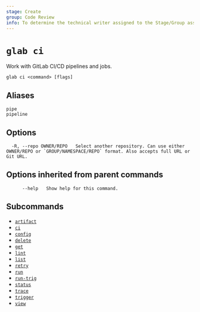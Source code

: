 ```yaml
---
stage: Create
group: Code Review
info: To determine the technical writer assigned to the Stage/Group associated with this page, see https://about.gitlab.com/handbook/product/ux/technical-writing/#assignments
---
```


<!--
This documentation is auto generated by a script.
Please do not edit this file directly. Run `make gen-docs` instead.
-->

# `glab ci`

Work with GitLab CI/CD pipelines and jobs.

```plaintext
glab ci <command> [flags]
```

## Aliases

```plaintext
pipe
pipeline
```

## Options

```plaintext
  -R, --repo OWNER/REPO   Select another repository. Can use either OWNER/REPO or `GROUP/NAMESPACE/REPO` format. Also accepts full URL or Git URL.
```

## Options inherited from parent commands

```plaintext
      --help   Show help for this command.
```

## Subcommands

- [`artifact`](artifact.md)
- [`ci`](ci/index.md)
- [`config`](config/index.md)
- [`delete`](delete.md)
- [`get`](get.md)
- [`lint`](lint.md)
- [`list`](list.md)
- [`retry`](retry.md)
- [`run`](run.md)
- [`run-trig`](run-trig.md)
- [`status`](status.md)
- [`trace`](trace.md)
- [`trigger`](trigger.md)
- [`view`](view.md)
